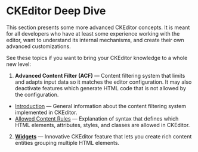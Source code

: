 # CKEditor Deep Dive

This section presents some more advanced CKEditor concepts. It is meant for all developers who have at least some experience working with the editor, want to understand its internal mechanisms, and create their own advanced customizations.

See these topics if you want to bring your CKEditor knowledge to a whole new level:

1. **Advanced Content Filter (ACF)** &mdash; Content filtering system that limits and adapts input data so it matches the editor configuration. It may also deactivate features which generate HTML code that is not allowed by the configuration.
 * [Introduction](#!/guide/dev_advanced_content_filter) &mdash; General information about the content filtering system implemented in CKEditor.
 * [Allowed Content Rules](#!/guide/dev_allowed_content_rules) &mdash; Explanation of syntax that defines which HTML elements, attributes, styles, and classes are allowed in CKEditor.
2. **[Widgets](#!/guide/dev_widgets)** &mdash; Innovative CKEditor feature that lets you create rich content entities grouping multiple HTML elements.
